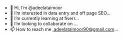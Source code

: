 - 👋 Hi, I’m @adeelataimoor
- 👀 I’m interested in data entry and off page SEO...
- 🌱 I’m currently learning at fiverr...
- 💞️ I’m looking to collaborate on ...
- 📫 How to reach me ,adeelataimoor90@gmail.com...

<!---
adeelataimoor/adeelataimoor is a ✨ special ✨ repository because its `README.md` (this file) appears on your GitHub profile.
You can click the Preview link to take a look at your changes.
--->
